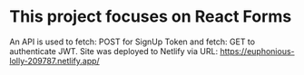 # This project focuses on React Forms
An API is used to fetch: POST for SignUp 
Token and fetch: GET to authenticate JWT.
Site was deployed to Netlify via URL:
https://euphonious-lolly-209787.netlify.app/